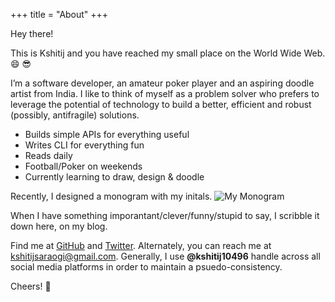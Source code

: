 +++
title = "About"
+++

Hey there! 

This is Kshitij and you have reached my small place on the World Wide Web. :smile: :sunglasses:

I’m a software developer, an amateur poker player and an aspiring doodle artist from India. I like to think of myself as a problem solver who prefers to leverage the potential of technology to build a better, efficient and robust (possibly, antifragile) solutions.

- Builds simple APIs for everything useful 
- Writes CLI for everything fun
- Reads daily
- Football/Poker on weekends
- Currently learning to draw, design & doodle

Recently, I designed a monogram with my initals.
![My Monogram](/images/monogram.png) 

When I have something imporantant/clever/funny/stupid to say, I scribble it down here, on my blog.

Find me at [GitHub](https://github.com/kshitij10496) and [Twitter](https://twitter.com/kshitij10496/). Alternately, you can reach me at [kshitijsaraogi@gmail.com](mailto:kshitijsaraogi@gmail.com).
Generally, I use **@kshitij10496** handle across all social media platforms in order to maintain a psuedo-consistency.

Cheers! :beer:
